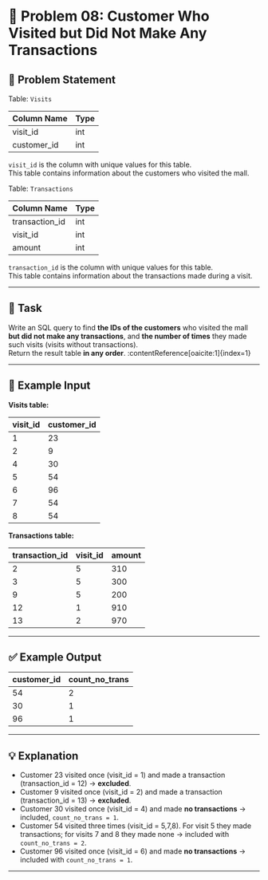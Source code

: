 # 🧩 Problem 08: Customer Who Visited but Did Not Make Any Transactions

## 📝 Problem Statement

Table: `Visits`

| Column Name | Type |
|-------------|------|
| visit_id    | int  |
| customer_id | int  |

`visit_id` is the column with unique values for this table.  
This table contains information about the customers who visited the mall.

Table: `Transactions`

| Column Name    | Type |
|----------------|------|
| transaction_id | int  |
| visit_id       | int  |
| amount         | int  |

`transaction_id` is the column with unique values for this table.  
This table contains information about the transactions made during a visit.

---

## 🎯 Task

Write an SQL query to find **the IDs of the customers** who visited the mall **but did not make any transactions**, and **the number of times** they made such visits (visits without transactions).  
Return the result table **in any order**. :contentReference[oaicite:1]{index=1}

---

## 🧮 Example Input

**Visits table:**

| visit_id | customer_id |
|----------|-------------|
| 1        | 23          |
| 2        | 9           |
| 4        | 30          |
| 5        | 54          |
| 6        | 96          |
| 7        | 54          |
| 8        | 54          |

**Transactions table:**

| transaction_id | visit_id | amount |
|----------------|----------|--------|
| 2              | 5        | 310    |
| 3              | 5        | 300    |
| 9              | 5        | 200    |
| 12             | 1        | 910    |
| 13             | 2        | 970    |

---

## ✅ Example Output

| customer_id | count_no_trans |
|-------------|----------------|
| 54          | 2              |
| 30          | 1              |
| 96          | 1              |

---

## 💡 Explanation

- Customer 23 visited once (visit_id = 1) and made a transaction (transaction_id = 12) → **excluded**.  
- Customer 9 visited once (visit_id = 2) and made a transaction (transaction_id = 13) → **excluded**.  
- Customer 30 visited once (visit_id = 4) and made **no transactions** → included, `count_no_trans = 1`.  
- Customer 54 visited three times (visit_id = 5,7,8). For visit 5 they made transactions; for visits 7 and 8 they made none → included with `count_no_trans = 2`.  
- Customer 96 visited once (visit_id = 6) and made **no transactions** → included with `count_no_trans = 1`.

---
